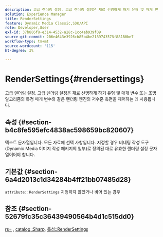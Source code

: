```yaml
---
description: 고급 렌더링 설정. 고급 렌더링 설정은 재료 선명하게 하기 유형 및 매개 변수 또는 조명 알고리즘의 특정 매개 변수와 같은 렌더링 엔진의 저수준 측면을 제어하는 데 사용됩니다.
solution: Experience Manager
title: RenderSettings
feature: Dynamic Media Classic,SDK/API
role: Developer,User
exl-id: 37b806f8-e314-4532-a28c-1cc4ab939f09
source-git-commit: 206e4643e3926cb85b4be2189743578f88180be7
workflow-type: tm+mt
source-wordcount: '115'
ht-degree: 3%

---
```


# RenderSettings{#rendersettings}

고급 렌더링 설정. 고급 렌더링 설정은 재료 선명하게 하기 유형 및 매개 변수 또는 조명 알고리즘의 특정 매개 변수와 같은 렌더링 엔진의 저수준 측면을 제어하는 데 사용됩니다.

## 속성 {#section-b4c8fe595efc4838ac598659bc820607}

텍스트 문자열입니다. 모든 자료에 선택 사항입니다. 지정할 경우 비네팅 작성 도구(Dynamic Media 이미지 작성 패키지의 일부)로 정의된 대로 유효한 렌더링 설정 문자열이어야 합니다.

## 기본값 {#section-6a4d2013c1d34284b4ff21bb07485d28}

`attribute::RenderSettings` 지정하지 않았거나 비어 있는 경우

## 참조 {#section-52679fc35c36439490564b4d1c515dd0}

[rs=](../../../../../ir-api/http-protocol/image-rendering-api-ref/c-ir-http-protocol-ref/c-ir-http-protocol-command-reference/r-ir-rs.md#reference-d20cefaaa6cd4f449d1591c87959b4cf) ,  [catalog::Sharp](../../../../../ir-api/material-cat/image-rendering-api-ref/c-ir-material-catalog/c-ir-material-data-reference/r-ir-sharp-dataref.md#reference-f79a14bd52474dfd8495115d398a30d0),  [특성::RenderSettings](../../../../../ir-api/material-cat/image-rendering-api-ref/c-ir-material-catalog/c-ir-attributes-reference/r-ir-rendersettings.md#reference-f3ae5e18095d40b2a8edef957dd82fbd)
